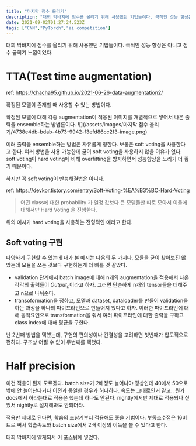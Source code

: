 ```yaml
---
title: "마지막 점수 올리기"
description: "대회 막바지에 점수를 올리기 위해 사용했던 기법들이다. 극적인 성능 향상은 아니고 점수 굳히기 느낌이었다. ref: https&#x3A;//chacha95.github.io/2021-06-26-data-augmentation2/확정된 모델이 존재할 때 사용할 수 있는 "
date: 2021-09-02T01:27:24.523Z
tags: ["CNN","PyTorch","ai competition"]
---
```

대회 막바지에 점수를 올리기 위해 사용했던 기법들이다. 극적인 성능 향상은 아니고 점수 굳히기 느낌이었다. 

# TTA(Test time augmentation)
ref: https://chacha95.github.io/2021-06-26-data-augmentation2/

확정된 모델이 존재할 때 사용할 수 있는 방법이다.

확정된 모델에 대해 각종 augmentation이 적용된 이미지를 개별적으로 넣어서 나온 출력을 ensemble하는 방법론이다. 
![](/assets/images/마지막 점수 올리기/4738e4db-bdab-4b73-9942-f3efd86cc2f3-image.png)

여러 출력을 ensemble하는 방법은 자유롭게 정한다. 보통은 soft voting을 사용한다고 한다. 여러 방법을 사용 가능한데 굳이 soft voting을 사용하지 않을 이유가 없다. soft voting이 hard voting에 비해 overfitting을 방지하면서 성능향상을 노리기 더 좋기 때문이다. 

하지만 꼭 soft voting이 만능해결법은 아니다.

ref: https://devkor.tistory.com/entry/Soft-Voting-%EA%B3%BC-Hard-Voting

>어떤 class에 대한 probability 가 일정 값보다 큰 모델들만 따로 모아서 이들에 대해서만 Hard Voting 을 진행한다.

위의 예시가 hard voting을 사용하는 전형적인 예라고 한다. 

## Soft voting 구현
다양하게 구현할 수 있는데 내가 본 예시는 다음의 두 가지다. 모듈을 굳이 찾아보진 않았는데 모듈을 쓰는 것보다 구현하는게 더 빠를 것 같았다.

- validation 단계에서 batch image에 대해 n개의 augmentation을 적용해서 나온 각각의 출력들이 $Output_n$이라고 하자. 그러면 단순하게 n개의 tensor들을 더해주고 n으로 나눠준다.
- transoformation을 정하고, 모델과 dataset, dataloader를 만들어 validation을 하는 과정을 하나의 파이프라인으로 만들어져 있다고 하자. 이러한 파이프라인에 대해 동적요인으로 transformation을 줘서 여러 파이프라인에 대한 출력을 구하고 class index에 대해 평균을 구한다.

난 2번째 방법을 택했는데, 구현의 편의성이나 간결성을 고려하면 첫번째가 압도적으로 편하다. 구조상 어쩔 수 없이 두번째를 택했다.

# Half precision
이건 적용이 된지 모르겠다. batch size가 2배정도 늘어나야 정상인데 40에서 50으로밖에 안 늘어난다거나 이전과 동일한 경우가 허다하다. 속도는 그대로인거 같고.. 뭔가 docs에서 하라는대로 적용은 했는데 하나도 안된다. nightly에서만 제대로 적용되나 싶었서 nightly로 설치해봐도 안되더라.

적용만 제대로 된다면, 학습의 초창기부터 적용해도 좋을 기법이다. 부동소수점은 16비트로 써서 학습속도와 batch size에서 2배 이상의 이득을 볼 수 있다고 한다.

대회 막바지에 알게되서 이 포스팅에 넣었다.


